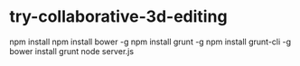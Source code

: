 try-collaborative-3d-editing
============================


npm install 
npm install bower -g
npm install grunt -g
npm install grunt-cli -g
bower install
grunt
node server.js

